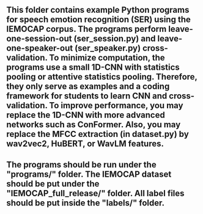 ## This folder contains example Python programs for speech emotion recognition (SER) using the IEMOCAP corpus. The programs perform leave-one-session-out (ser_session.py) and leave-one-speaker-out (ser_speaker.py) cross-validation. To minimize computation, the programs use a small 1D-CNN with statistics pooling or attentive statistics pooling. Therefore, they only serve as examples and a coding framework for students to learn CNN and cross-validation. To improve performance, you may replace the 1D-CNN with more advanced networks such as ConFormer. Also, you may replace the MFCC extraction (in dataset.py) by wav2vec2, HuBERT, or WavLM features.

## The programs should be run under the "programs/" folder. The IEMOCAP dataset should be put under the "IEMOCAP_full_release/" folder. All label files should be put inside the "labels/" folder.
